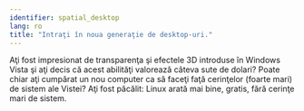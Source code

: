 ```yaml
---
identifier: spatial_desktop
lang: ro
title: "Intraţi în noua generaţie de desktop-uri."
---
```


Aţi fost impresionat de transparenţa şi efectele 3D introduse în Windows
Vista şi aţi decis că acest abilităţi valorează câteva sute de dolari?
Poate chiar aţi cumpărat un nou computer ca să faceţi faţă cerinţelor (foarte mari)
de sistem ale Vistei? Aţi fost păcălit: Linux arată mai bine, gratis,
fără cerinţe mari de sistem.

<? all_video_ids_from_file ();?>




